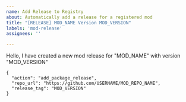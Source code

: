 ```yaml
---
name: Add Release to Registry
about: Automatically add a release for a registered mod
title: "[RELEASE] MOD_NAME Version MOD_VERSION"
labels: 'mod-release'
assignees: ''

---
```


Hello, I have created a new mod release for "MOD_NAME" with version "MOD_VERSION"

```
{
  "action": "add_package_release",
  "repo_url": "https://github.com/USERNAME/MOD_REPO_NAME",
  "release_tag": "MOD_VERSION"
}
```

